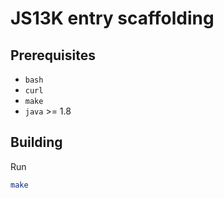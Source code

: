 # JS13K entry scaffolding

## Prerequisites
- `bash`
- `curl`
- `make`
- `java` >= 1.8

## Building
Run
```sh
make
```

